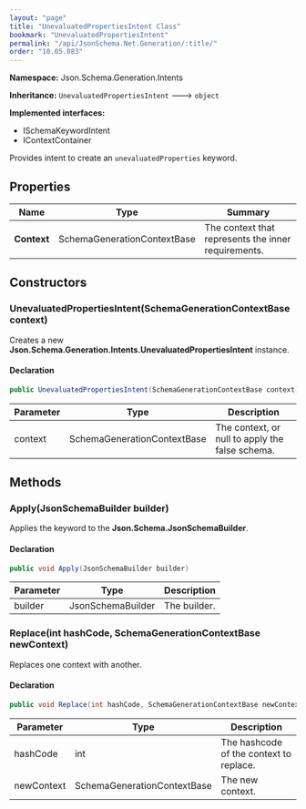 ```yaml
---
layout: "page"
title: "UnevaluatedPropertiesIntent Class"
bookmark: "UnevaluatedPropertiesIntent"
permalink: "/api/JsonSchema.Net.Generation/:title/"
order: "10.05.083"
---
```

**Namespace:** Json.Schema.Generation.Intents

**Inheritance:**
`UnevaluatedPropertiesIntent`
 🡒 
`object`

**Implemented interfaces:**

- ISchemaKeywordIntent
- IContextContainer

Provides intent to create an `unevaluatedProperties` keyword.

## Properties

| Name | Type | Summary |
|---|---|---|
| **Context** | SchemaGenerationContextBase | The context that represents the inner requirements. |

## Constructors

### UnevaluatedPropertiesIntent(SchemaGenerationContextBase context)

Creates a new **Json.Schema.Generation.Intents.UnevaluatedPropertiesIntent** instance.

#### Declaration

```c#
public UnevaluatedPropertiesIntent(SchemaGenerationContextBase context)
```

| Parameter | Type | Description |
|---|---|---|
| context | SchemaGenerationContextBase | The context, or null to apply the false schema. |


## Methods

### Apply(JsonSchemaBuilder builder)

Applies the keyword to the **Json.Schema.JsonSchemaBuilder**.

#### Declaration

```c#
public void Apply(JsonSchemaBuilder builder)
```

| Parameter | Type | Description |
|---|---|---|
| builder | JsonSchemaBuilder | The builder. |


### Replace(int hashCode, SchemaGenerationContextBase newContext)

Replaces one context with another.

#### Declaration

```c#
public void Replace(int hashCode, SchemaGenerationContextBase newContext)
```

| Parameter | Type | Description |
|---|---|---|
| hashCode | int | The hashcode of the context to replace. |
| newContext | SchemaGenerationContextBase | The new context. |


